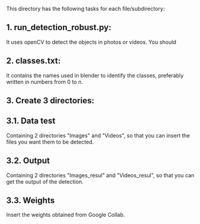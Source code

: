 This directory has the following tasks for each file/subdirectory:

## 1. run_detection_robust.py: 
It uses openCV to detect the objects in photos or videos. You should 

## 2. classes.txt:
It contains the names used in blender to identify the classes, preferably written in numbers 
from 0 to n. 

## 3. Create 3 directories:
## 3.1. Data test
Containing 2 directories "Images" and "Videos", so that you can insert the files you want 
them to be detected.

## 3.2. Output
Containing 2 directories "Images_resul" and "Videos_resul", so that you can get the output of the detection.

## 3.3. Weights
Insert the weights obtained from Google Collab.
